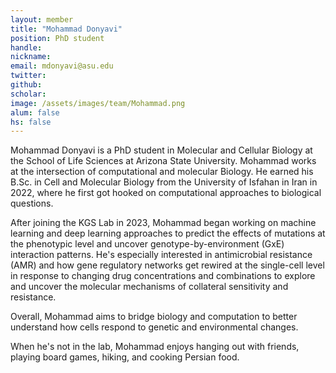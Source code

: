 ```yaml
---
layout: member
title: "Mohammad Donyavi"
position: PhD student
handle: 
nickname: 
email: mdonyavi@asu.edu  
twitter: 
github: 
scholar: 
image: /assets/images/team/Mohammad.png
alum: false
hs: false
---
```

Mohammad Donyavi is a PhD student in Molecular and Cellular Biology at the School of Life Sciences at Arizona State University. Mohammad works at the intersection of computational and molecular Biology. He earned his B.Sc. in Cell and Molecular Biology from the University of Isfahan in Iran in 2022, where he first got hooked on computational approaches to biological questions.

After joining the KGS Lab in 2023, Mohammad began working on machine learning and deep learning approaches to predict the effects of mutations at the phenotypic level and uncover genotype-by-environment (GxE) interaction patterns. He's especially interested in antimicrobial resistance (AMR) and how gene regulatory networks get rewired at the single-cell level in response to changing drug concentrations and combinations to explore and uncover the molecular mechanisms of collateral sensitivity and resistance.

Overall, Mohammad aims to bridge biology and computation to better understand how cells respond to genetic and environmental changes.

When he's not in the lab, Mohammad enjoys hanging out with friends, playing board games, hiking, and cooking Persian food.